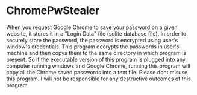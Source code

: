 # ChromePwStealer
When you request Google Chrome to save your password on a given website, it stores it in a "Login Data" file (sqlite database file).
In order to securely store the password, the password is encrypted using user's window's credentials.
This program decrypts the passwords in user's machine and then copys them to the same directory in which program is present.
So if the executable version of this program is plugged into any computer running windows and Google Chrome, running this program will copy all the Chrome saved passwords into a text file.
Please dont misuse this program. I will not be responsible for any destructive outcomes of this program.
